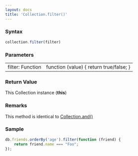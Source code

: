 ```yaml
---
layout: docs
title: 'Collection.filter()'
---
```


### Syntax

```javascript
collection.filter(filter)
```

### Parameters

<table>
<tr><td>filter: Function</td><td>function (value) { return true/false; }</td></tr>
</table>

### Return Value

This Collection instance (**this**)

### Remarks

This method is identical to [Collection.and()](/docs/Collection/Collection.and())

### Sample

```javascript
db.friends.orderBy('age').filter(function (friend) {
    return friend.name === "Foo";
});
```
